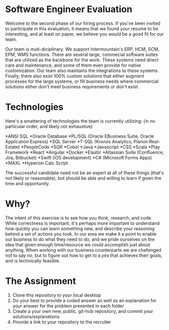 Software Engineer Evaluation
============================
Welcome to the second phase of our hiring process. If you've been invited to participate in this evaluation, it means that we found your resume to be interesting, and at least on paper, we believe you would be a good fit for our team.

Our team is muti-diciplinary. We support Intermountain's ERP, HCM, SCM, EPM, WMS functions. There are several large, commecial software suites that are utilized as the backbone for the work. These systems need direct care and maintenance, and some of them even provide for native customization. Our team also maintains the integrations to these systems. Finally, there also exist 100% custom solutions that either augment processes for the large systems, or fill business needs where commercial solutions either don't meet business requirements or don't exist.

Technologies
============
Here's a smattering of technologies the team is currently utilizing: (in no particular order, and likely not exhaustive)

*ANSI SQL
*Oracle Database
*PL/SQL (Oracle EBusiness Suite, Oracle Application Express)
*SQL Server
*T-SQL (Kronos Analytics, Planon Real-Estate)
*PeopleCode
*SQR
*Cobol
*Java
*Javascript
*CSS
*Scala
*Play Framework
*React
*Angular
*Docker
*Elastic
*Atlassian Suite (Confluence, Jira, Bitbucket)
*Swift (iOS development)
*C# (Microsoft Forms Apps)
*MAXL
*Hyperion Calc Script

The successful candidate need not be an expert at all of these things (that's not likely or reasonable), but should be able and willing to learn if given the time and opportunity.

Why?
====
The intent of this exercise is to see how you think, research, and code. While correctness is important, it's perhaps more important to understand how quickly you can learn something new, and describe your reasoning behind a set of actions you took. In our area we make it a point to enable our business to do what they need to do, and we pride ourselves on the idea that given enough time/resource we could accomplish just about anything. When working with our business counterparts we are challenged not to say *no*, but to figure out how to get to a *yes* that achieves their goals, and is technically feasible.

The Assignment
==============

 1. Clone this repository to your local desktop
 2. Do your best to provide a coded answer as well as an explanation for your answer for the problem presented in each folder
 3. Create a your own new, public, git-hub repository, and commit your solutions/explanations
 4. Provide a link to your repository to the recruiter
